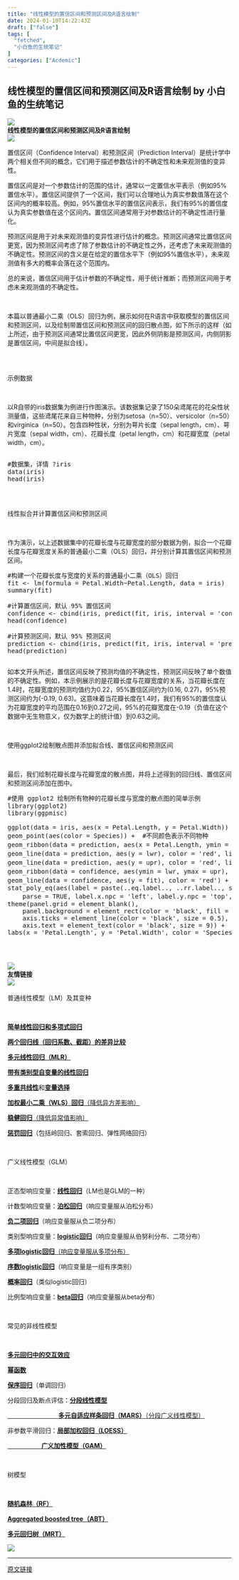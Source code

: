 ```yaml
---
title: "线性模型的置信区间和预测区间及R语言绘制"
date: 2024-01-10T14:22:43Z
draft: ["false"]
tags: [
  "fetched",
  "小白鱼的生统笔记"
]
categories: ["Acdemic"]
---
```

线性模型的置信区间和预测区间及R语言绘制 by 小白鱼的生统笔记
------
<div><section data-support="96编辑器" data-style-id="24668" data-mpa-powered-by="yiban.io"><section data-support="96编辑器" data-style-id="24668"><section><section><section><section data-width="100%"><img data-imgfileid="100022428" data-ratio="0.2436548223350254" data-src="https://mmbiz.qpic.cn/mmbiz_gif/Ljib4So7yuWjjvcS70NecHLcxagEodW97PKvzwQ629F5QiayZpnkGL4fcsVzbxXQkSw1hP8sVhGWTa26J1Eul5eQ/640?wx_fmt=gif" data-type="gif" data-w="197" data-width="100%" src="https://mmbiz.qpic.cn/mmbiz_gif/Ljib4So7yuWjjvcS70NecHLcxagEodW97PKvzwQ629F5QiayZpnkGL4fcsVzbxXQkSw1hP8sVhGWTa26J1Eul5eQ/640?wx_fmt=gif"></section></section><section><strong><span>线性模型的置信区间和预测区间及R语言绘制</span></strong></section><section><section><section><img data-imgfileid="100022426" data-ratio="1" data-src="https://mmbiz.qpic.cn/mmbiz_gif/Ljib4So7yuWjjvcS70NecHLcxagEodW97KjMiaXXfqKyB0p1TNAPeGTXG7ibeibar7arBd0OdhYttgW1OI9XR0C16A/640?wx_fmt=gif" data-type="gif" data-w="50" data-width="100%" src="https://mmbiz.qpic.cn/mmbiz_gif/Ljib4So7yuWjjvcS70NecHLcxagEodW97KjMiaXXfqKyB0p1TNAPeGTXG7ibeibar7arBd0OdhYttgW1OI9XR0C16A/640?wx_fmt=gif"></section></section></section></section></section></section></section><p><span>置信区间（</span><span>Confidence Interval</span><span>）和预测区间（</span><span>Prediction Interval</span><span>）是统计学中两个相关但不同的概念，它们用于描述参数估计的不确定性和未来观测值的变异性。</span></p><p><span><span>置信区间是对一个参数估计的范围的估计，通常以一定置信水平表示（例如</span><span>95%</span><span>置信水平）。置信区间提供了一个区间，我们可以合理地认为真实参数值落在这个区间内的概率较高。例如，</span><span>95%</span><span>置信水平的置信区间表示，我们有</span></span><span><span>95%</span><span>的置信度认为真实参数值在这个区间内。置信区间通常用于对参数估计的不确定性进行量化。</span></span></p><p><span>预测区间是用于对未来观测值的变异性进行估计的概念。预测区间通常比置信区间更宽，因为预测区间考虑了除了参数估计的不确定性之外，还考虑了未来观测值的不确定性。预测区间的含义是在给定的置信水平下（例如</span><span>95%</span><span>置信水平），未来观测值有多大的概率会落在这个范围内。</span></p><p><span>总的来说，置信区间用于估计参数的不确定性，用于统计推断；而预测区间用于考虑未来观测值的不确定性。</span></p><p><span><br></span></p><p><span>本篇以普通最小二乘（</span><span>OLS</span><span>）回归为例，展示如何在</span><span>R</span><span>语言中获取模型的置信区间和预测区间，以及绘制带置信区间和预测区间的回归散点图，如下所示的这样（如上所述，由于预测区间通常比置信区间更宽，因此外侧阴影是预测区间，内侧阴影是置信区间，中间是拟合线）。</span></p><section><img data-imgfileid="100022624" data-ratio="0.5" data-src="https://mmbiz.qpic.cn/sz_mmbiz_png/Canb3IJn7EDe3YOdWIPaPwP6YY3t2ltjE4vMSEicRMazkkNVanhedCRhZY1ibFn3BSba01b1FMfGOqXJ7QpgKSQw/640?wx_fmt=png&amp;from=appmsg" data-type="png" data-w="1034" title="" src="https://mmbiz.qpic.cn/sz_mmbiz_png/Canb3IJn7EDe3YOdWIPaPwP6YY3t2ltjE4vMSEicRMazkkNVanhedCRhZY1ibFn3BSba01b1FMfGOqXJ7QpgKSQw/640?wx_fmt=png&amp;from=appmsg"></section><p><mpcpc js_editor_cpcad="" src="/cgi-bin/readtemplate?t=tmpl/cpc_tmpl#1704893257688" data-category_id_list="1|5|7|8|16|17|29|31|36|37|42|43|46|47|48|50|51|55|62|68|21|61|59" data-id="1704893257688"></mpcpc><span></span></p><p><br></p><section data-support="96编辑器" data-style-id="22451"><section><section><section><p><span>示例数据</span></p></section><section><br></section></section></section></section><p><span>以</span><span>R</span><span>自带的</span><span>iris</span><span>数据集为例进行作图演示。该数据集记录了</span><span>150</span><span>朵鸢尾花的花朵性状测量值，这些鸢尾花来自三种物种，分别为</span><span>setosa</span><span>（</span><span>n=50</span><span>）、</span><span>versicolor</span><span>（</span><span>n=50</span><span>）和</span><span>virginica</span><span>（</span><span>n=50</span><span>）。包含四种性状，分别为萼片长度（</span><span>sepal length</span><span>，</span><span>cm</span><span>）、萼片宽度（</span><span>sepal width</span><span>，</span><span>cm</span><span>）、花瓣长度（</span><span>petal length</span><span>，</span><span>cm</span><span>）和花瓣宽度（</span><span>petal width</span><span>，</span><span>cm</span><span>）。</span></p><p><img data-imgfileid="100022621" data-ratio="1.0797720797720798" data-src="https://mmbiz.qpic.cn/sz_mmbiz_jpg/Canb3IJn7EDe3YOdWIPaPwP6YY3t2ltjHr0I6mvh18bTZYicSeeTvcZKunz6p3dFQDvFkroBEiaC6qSicg6C6PWmg/640?wx_fmt=jpeg&amp;from=appmsg" data-type="jpeg" data-w="351" title="" src="https://mmbiz.qpic.cn/sz_mmbiz_jpg/Canb3IJn7EDe3YOdWIPaPwP6YY3t2ltjHr0I6mvh18bTZYicSeeTvcZKunz6p3dFQDvFkroBEiaC6qSicg6C6PWmg/640?wx_fmt=jpeg&amp;from=appmsg"><br></p><pre>#数据集，详情 ?iris<br>data(iris)<br>head(iris)<br></pre><section><img data-imgfileid="100022622" data-ratio="0.2654232424677188" data-src="https://mmbiz.qpic.cn/sz_mmbiz_png/Canb3IJn7EDe3YOdWIPaPwP6YY3t2ltjIbJ0WcZHKgfUhSCDx9glUOY1krAMvXZwd1mAibkLJ1NHKiaDvSZgHS2g/640?wx_fmt=png&amp;from=appmsg" data-type="png" data-w="697" title="" src="https://mmbiz.qpic.cn/sz_mmbiz_png/Canb3IJn7EDe3YOdWIPaPwP6YY3t2ltjIbJ0WcZHKgfUhSCDx9glUOY1krAMvXZwd1mAibkLJ1NHKiaDvSZgHS2g/640?wx_fmt=png&amp;from=appmsg"><br></section><p><span> </span></p><section data-support="96编辑器" data-style-id="22451"><section><section><section><p><span>线性拟合并计算置信区间和预测区间</span></p></section><section><br></section></section></section></section><p><span>作为演示，以上述数据集中的花瓣长度与花瓣宽度的部分数据为例，拟合一个花瓣长度与花瓣宽度关系的普通最小二乘（</span><span>OLS</span><span>）回归，并分别计算其置信区间和预测区间。</span></p><pre>#构建一个花瓣长度与宽度的关系的普通最小二乘（OLS）回归<br>fit &lt;- lm(formula = Petal.Width~Petal.Length, data = iris)<br>summary(fit)<br> <br>#计算置信区间，默认 95% 置信区间<br>confidence &lt;- cbind(iris, predict(fit, iris, interval = 'confidence', level = 0.95))<br>head(confidence)<br> <br>#计算预测区间，默认 95% 预测区间<br>prediction &lt;- cbind(iris, predict(fit, iris, interval = 'prediction', level = 0.95))<br>head(prediction)<br></pre><p><img data-imgfileid="100022625" data-ratio="0.45" data-src="https://mmbiz.qpic.cn/sz_mmbiz_png/Canb3IJn7EDe3YOdWIPaPwP6YY3t2ltjKLVBVibzAFMkhFRfTaWZ7rz2LNRDYc5Sxcia3jAxNh9fwJv4bWIkGtZg/640?wx_fmt=png&amp;from=appmsg" data-type="png" data-w="1080" title="" src="https://mmbiz.qpic.cn/sz_mmbiz_png/Canb3IJn7EDe3YOdWIPaPwP6YY3t2ltjKLVBVibzAFMkhFRfTaWZ7rz2LNRDYc5Sxcia3jAxNh9fwJv4bWIkGtZg/640?wx_fmt=png&amp;from=appmsg"><br></p><p><span><span>如本文开头所述，置信区间反映了预测均值的不确定性，预测区间反映了单个数值的不确定性。例如，本示例展示的是花瓣长度与花瓣宽度的关系，当花瓣长度在</span><span>1.4</span><span>时，花瓣宽度的预测均值约为</span><span>0.22</span><span>，</span><span>95%</span><span>置信区间约为</span><span>(0.16, 0.27)</span><span>，</span><span>95%</span><span>预测区间约为</span><span>(-0.19, 0.63)</span><span>。这意味着当花瓣长度在</span><span>1.4</span><span>时，我们有</span><span>95%</span><span>的置信度认为花瓣宽度的平均范围在</span><span>0.16</span><span>到</span><span>0.27</span><span>之间，</span><span>95%</span><span>的花瓣宽度在</span><span>-0.19（负值在这个数据中无生物意义，仅为数学上的统计值）</span><span>到</span><span>0.63</span><span>之间。</span></span></p><p><span> </span></p><section data-support="96编辑器" data-style-id="22451"><section><section><section><p><span>使用ggplot2绘制散点图并添加拟合线、置信区间和预测区间</span></p></section><section><br></section></section></section></section><p><span>最后，我们绘制花瓣长度与花瓣宽度的散点图，并将上述得到的回归线、置信区间和预测区间添加在图中。</span></p><pre>#使用 ggplot2 绘制所有物种的花瓣长度与宽度的散点图的简单示例<br>library(ggplot2)<br>library(ggpmisc)<br> <br>ggplot(data = iris, aes(x = Petal.Length, y = Petal.Width)) +<br>geom_point(aes(color = Species)) +  #不同颜色表示不同物种<br>geom_ribbon(data = prediction, aes(x = Petal.Length, ymin = lwr, ymax = upr), fill = 'gray', alpha = 0.3) +  #添加上述获得的 95% 预测区间的阴影<br>geom_line(data = prediction, aes(y = lwr), color = 'red', linetype = 2) +  #添加上述获得的 95% 预测区间下边界虚线<br>geom_line(data = prediction, aes(y = upr), color = 'red', linetype = 2) +  #添加上述获得的 95% 预测区间上边界虚线<br>geom_ribbon(data = confidence, aes(ymin = lwr, ymax = upr), fill = 'red', alpha = 0.3) +  #添加上述获得的  95% 置信区间的阴影<br>geom_line(data = confidence, aes(y = fit), color = 'red') +  #添加回归线（上述获得的预测均值）<br>stat_poly_eq(aes(label = paste(..eq.label.., ..rr.label.., stat(p.value.label), sep = '~`,`~')), formula = y~poly(x, 1), <br>    parse = TRUE, label.x.npc = 'left', label.y.npc = 'top', size = 2.7) +  #添加回归式、R2<br>theme(panel.grid = element_blank(), <br>    panel.background = element_rect(color = 'black', fill = 'white'), <br>    axis.ticks = element_line(color = 'black', size = 0.5), <br>    axis.text = element_text(color = 'black', size = 9)) +<br>labs(x = 'Petal.Length', y = 'Petal.Width', color = 'Species')<br></pre><section><img data-imgfileid="100022623" data-ratio="0.3218604651162791" data-src="https://mmbiz.qpic.cn/sz_mmbiz_png/Canb3IJn7EDe3YOdWIPaPwP6YY3t2ltjX8O7Sk4o0XcWLoDLnAB458eWhATYWVAd7Wjo8eaZvZ8jxT3yuj2Nhg/640?wx_fmt=png&amp;from=appmsg" data-type="png" data-w="1075" title="" src="https://mmbiz.qpic.cn/sz_mmbiz_png/Canb3IJn7EDe3YOdWIPaPwP6YY3t2ltjX8O7Sk4o0XcWLoDLnAB458eWhATYWVAd7Wjo8eaZvZ8jxT3yuj2Nhg/640?wx_fmt=png&amp;from=appmsg"><br></section><p><span> </span></p><section><section><section data-support="96编辑器" data-style-id="24668"><section><section><section><section data-width="100%"><img data-imgfileid="100022430" data-ratio="0.2436548223350254" data-src="https://mmbiz.qpic.cn/mmbiz_gif/Ljib4So7yuWjjvcS70NecHLcxagEodW97PKvzwQ629F5QiayZpnkGL4fcsVzbxXQkSw1hP8sVhGWTa26J1Eul5eQ/640?wx_fmt=gif&amp;wxfrom=5&amp;wx_lazy=1" data-type="gif" data-w="197" data-width="100%" src="https://mmbiz.qpic.cn/mmbiz_gif/Ljib4So7yuWjjvcS70NecHLcxagEodW97PKvzwQ629F5QiayZpnkGL4fcsVzbxXQkSw1hP8sVhGWTa26J1Eul5eQ/640?wx_fmt=gif&amp;wxfrom=5&amp;wx_lazy=1"></section></section><section><section><strong><span>友情链接</span></strong></section></section><section><section><section><img data-imgfileid="100022427" data-ratio="1" data-src="https://mmbiz.qpic.cn/mmbiz_gif/Ljib4So7yuWjjvcS70NecHLcxagEodW97KjMiaXXfqKyB0p1TNAPeGTXG7ibeibar7arBd0OdhYttgW1OI9XR0C16A/640?wx_fmt=gif&amp;wxfrom=5&amp;wx_lazy=1" data-type="gif" data-w="50" data-width="100%" src="https://mmbiz.qpic.cn/mmbiz_gif/Ljib4So7yuWjjvcS70NecHLcxagEodW97KjMiaXXfqKyB0p1TNAPeGTXG7ibeibar7arBd0OdhYttgW1OI9XR0C16A/640?wx_fmt=gif&amp;wxfrom=5&amp;wx_lazy=1"><span> </span></section></section></section></section></section></section></section></section><section data-support="96编辑器" data-style-id="12784"><section data-support="96编辑器" data-style-id="22451"><section><section><section><p><span>普通线性模型（LM）及其变种</span></p></section><section><br></section></section></section></section><p><span><strong><span><a href="https://mp.weixin.qq.com/s?__biz=MzIxNzc1Mzk3NQ==&amp;mid=2247485098&amp;idx=1&amp;sn=71bfceccb432b4e66f6315b93a9d3e7b&amp;chksm=97f5b6b2a0823fa4fb6371fda8e431726b4e73e5e83172d7df68b7387f19ee6f8ad249c8fce6&amp;token=1775359184&amp;lang=zh_CN&amp;scene=21#wechat_redirect" data-linktype="2">简单线性回归和多项式回归</a></span></strong></span></p><p><span><strong><a target="_blank" href="http://mp.weixin.qq.com/s?__biz=MzIxNzc1Mzk3NQ==&amp;mid=2247489224&amp;idx=1&amp;sn=cd5794141e22a16bc401c35c8920d7b2&amp;chksm=97f5a6d0a0822fc6b91003d595204a496d3732272f1529a2321421f1565866a3d846bbdb7c54&amp;scene=21#wechat_redirect" textvalue="‍多重共线性" linktype="text" imgurl="" imgdata="null" data-itemshowtype="0" tab="innerlink" data-linktype="2" hasload="1"><strong><strong><span><strong><span>两个回归线（回归系数、截距）的差异比较</span></strong></span></strong></strong></a></strong></span></p><p><span><strong><strong><a href="https://mp.weixin.qq.com/s?__biz=MzIxNzc1Mzk3NQ==&amp;mid=2247485135&amp;idx=1&amp;sn=bd48259779e38544ddfcbb1efa1842e2&amp;chksm=97f5b6d7a0823fc1ea36250c34059c4feb261472bdadeea21e1eb4c691e8dc04d2444e7925d8&amp;token=1775359184&amp;lang=zh_CN&amp;scene=21#wechat_redirect" data-linktype="2"><span>多元线性回归（</span><span>MLR</span><span>）</span></a></strong></strong></span></p><p><span><strong><span><a href="https://mp.weixin.qq.com/s?__biz=MzIxNzc1Mzk3NQ==&amp;mid=2247485161&amp;idx=1&amp;sn=94b5bfd7cc964749d9f91f9b39108bef&amp;chksm=97f5b6f1a0823fe724c6a92fd4a2eb6c6eb22e0d84268f5ddb4eb828d953159e5abe797655ad&amp;token=1775359184&amp;lang=zh_CN&amp;scene=21#wechat_redirect" data-linktype="2">带有类别型自变量的线性回归</a></span></strong></span></p><p><span><strong><span><strong><span><a href="https://mp.weixin.qq.com/s?__biz=MzIxNzc1Mzk3NQ==&amp;mid=2247485301&amp;idx=1&amp;sn=d5ac65feba4d51580636157e2388c737&amp;chksm=97f5b76da0823e7b15cc82d91f98dfebe6a6066580872e3566d23a9e227e7a8440e39ca00f30&amp;token=1775359184&amp;lang=zh_CN&amp;scene=21#wechat_redirect" data-linktype="2">多重共线性</a></span></strong></span></strong><span>和</span><strong><span><strong><span><strong><span><a href="https://mp.weixin.qq.com/s?__biz=MzIxNzc1Mzk3NQ==&amp;mid=2247485232&amp;idx=1&amp;sn=523302b9551cd985e8858adcbaf8da28&amp;chksm=97f5b728a0823e3ee160a6f4d085c13a62c4626535e6d674402bf60c91fc89db5ceda8c26e0c&amp;token=1775359184&amp;lang=zh_CN&amp;scene=21#wechat_redirect" data-linktype="2">变量选择</a></span></strong></span></strong></span></strong></span></p><p><a target="_blank" href="http://mp.weixin.qq.com/s?__biz=MzIxNzc1Mzk3NQ==&amp;mid=2247489579&amp;idx=1&amp;sn=b9ebf880ce5db739625d7b72ea6fa754&amp;chksm=97f5a833a0822125d439ec45fd46e032b25e19cbb7d5491ebd1bd2ef8b58e9485784888cba80&amp;scene=21#wechat_redirect" textvalue="‍加权最小二乘（WLS）" linktype="text" imgurl="" imgdata="null" data-itemshowtype="0" tab="innerlink" data-linktype="2" hasload="1"><span><strong><span>加权最小二乘（WLS）回归</span></strong><span><span>（</span><span>降低异方差影响</span><span>）</span></span></span></a></p><p><span><strong><span><a target="_blank" href="https://mp.weixin.qq.com/s?__biz=MzIxNzc1Mzk3NQ==&amp;mid=2247489600&amp;idx=1&amp;sn=7a6fb0d7ac3524e48f94df52cc2cad8d&amp;chksm=97f5a858a082214e9b3862a16c6a884bd474ab361c90485268ed390d8d47696bfeb7c0073861&amp;token=430180593&amp;lang=zh_CN&amp;scene=21#wechat_redirect" textvalue="稳健回归" tab="innerlink" data-linktype="2">稳健回归</a></span></strong></span><a target="_blank" href="http://mp.weixin.qq.com/s?__biz=MzIxNzc1Mzk3NQ==&amp;mid=2247489579&amp;idx=1&amp;sn=b9ebf880ce5db739625d7b72ea6fa754&amp;chksm=97f5a833a0822125d439ec45fd46e032b25e19cbb7d5491ebd1bd2ef8b58e9485784888cba80&amp;scene=21#wechat_redirect" textvalue="‍加权最小二乘（WLS）" linktype="text" imgurl="" imgdata="null" data-itemshowtype="0" tab="innerlink" data-linktype="2" hasload="1"><span>（降低异常值影响）</span></a></p><p><a target="_blank" href="http://mp.weixin.qq.com/s?__biz=MzIxNzc1Mzk3NQ==&amp;mid=2247506191&amp;idx=1&amp;sn=09b08300a4c53ec9f545b88ff3aa7ab6&amp;chksm=97f66917a081e001293f81e85f11fb87036618c0c411de33cb6a631b77e23a95539742659ca4&amp;scene=21#wechat_redirect" textvalue="惩罚回归" linktype="text" imgurl="" imgdata="null" data-itemshowtype="0" tab="innerlink" data-linktype="2" hasload="1"><span><strong><span>惩罚回归</span></strong></span></a><span>（包括岭回归、套索回归、弹性网络回归）</span></p><p><span><span> </span><span>  </span></span></p><section data-support="96编辑器" data-style-id="22451"><section><section><section><p><span>广义线性模型（GLM）</span></p></section><section><br></section></section></section></section><p><span><span>正态型响应变量：</span><strong><a href="https://mp.weixin.qq.com/s?__biz=MzIxNzc1Mzk3NQ==&amp;mid=2247485135&amp;idx=1&amp;sn=bd48259779e38544ddfcbb1efa1842e2&amp;chksm=97f5b6d7a0823fc1ea36250c34059c4feb261472bdadeea21e1eb4c691e8dc04d2444e7925d8&amp;token=1652354478&amp;lang=zh_CN&amp;scene=21#wechat_redirect" data-linktype="2"><span>线性回归</span></a></strong><span>（</span><span>LM</span><span>也是</span><span>GLM</span><span>的一种）</span></span></p><p><span><span>计数型响应变量：</span><strong><a href="https://mp.weixin.qq.com/s?__biz=MzIxNzc1Mzk3NQ==&amp;mid=2247485572&amp;idx=1&amp;sn=35aca5ffef03c443208116e06cf4ad35&amp;chksm=97f5b89ca082318a407e92da8c230c9958ca278dc34c7a5562e80914ee300239f771490334a5&amp;token=1775359184&amp;lang=zh_CN&amp;scene=21#wechat_redirect" data-linktype="2"><span>泊松回归</span></a></strong><span>（响应变量服从泊松分布）</span></span></p><p><span><strong><a href="https://mp.weixin.qq.com/s?__biz=MzIxNzc1Mzk3NQ==&amp;mid=2247485547&amp;idx=1&amp;sn=6fb8fe76cb48cf5e269cd24ef50bc784&amp;chksm=97f5b873a0823165a48d1b8c0784a9a3965f767b761eb58184114ca863075a62396272162c90&amp;token=1775359184&amp;lang=zh_CN&amp;scene=21#wechat_redirect" data-linktype="2"><span>负二项回归</span></a></strong><span>（响应变量服从负二项分布）</span></span><span></span></p><p><span><span>类别型响应变量：</span><span><span><strong><a href="https://mp.weixin.qq.com/s?__biz=MzIxNzc1Mzk3NQ==&amp;mid=2247485607&amp;idx=1&amp;sn=38a57c92e8f2b19881878d4bedbfe8cd&amp;chksm=97f5b8bfa08231a987a25fb130c8d935d8a4ea40d10f47c31765171f0944647ba0aa4d95cc2e&amp;token=1652354478&amp;lang=zh_CN&amp;scene=21#wechat_redirect" data-linktype="2"><span>logistic</span><span>回归</span></a></strong></span><span>（响应变量服从伯努利分布、二项分布）</span></span></span></p><p><a target="_blank" href="http://mp.weixin.qq.com/s?__biz=MzIxNzc1Mzk3NQ==&amp;mid=2247489619&amp;idx=1&amp;sn=b3f6b3ad352ef43d10e1a457ee003a87&amp;chksm=97f5a84ba082215d45388300e5cfe1e2cd41961578aa33851aa9355d93f34cf3c960fc6feb2f&amp;scene=21#wechat_redirect" textvalue="‍多项logistic回归‍" linktype="text" imgurl="" imgdata="null" data-itemshowtype="0" tab="innerlink" data-linktype="2" hasload="1"><span><strong><span>多项logistic回归</span></strong></span></a><span><a href="https://mp.weixin.qq.com/s?__biz=MzIxNzc1Mzk3NQ==&amp;mid=2247485547&amp;idx=1&amp;sn=6fb8fe76cb48cf5e269cd24ef50bc784&amp;chksm=97f5b873a0823165a48d1b8c0784a9a3965f767b761eb58184114ca863075a62396272162c90&amp;token=1775359184&amp;lang=zh_CN&amp;scene=21#wechat_redirect" data-linktype="2">（响应变量服从多项分布）</a></span></p><p><span><strong><strong><a target="_blank" href="http://mp.weixin.qq.com/s?__biz=MzIxNzc1Mzk3NQ==&amp;mid=2247489619&amp;idx=1&amp;sn=b3f6b3ad352ef43d10e1a457ee003a87&amp;chksm=97f5a84ba082215d45388300e5cfe1e2cd41961578aa33851aa9355d93f34cf3c960fc6feb2f&amp;scene=21#wechat_redirect" textvalue="‍多项logistic回归‍" linktype="text" imgurl="" imgdata="null" data-itemshowtype="0" tab="innerlink" data-linktype="2" hasload="1"><span><strong><span>序数logistic回归</span></strong></span></a></strong></strong><span>（响应变量是一组有序类别）</span></span></p><p><a target="_blank" href="http://mp.weixin.qq.com/s?__biz=MzIxNzc1Mzk3NQ==&amp;mid=2247505882&amp;idx=3&amp;sn=d6734660f3db3c8a899b94d7a40acc14&amp;chksm=97f667c2a081eed4f44e90d6c8114d9349803e68d9b72411601f9b503238c67549bb3f0ea5dd&amp;scene=21#wechat_redirect" textvalue="概率回归" linktype="text" imgurl="" imgdata="null" data-itemshowtype="0" tab="innerlink" data-linktype="2" hasload="1"><span><strong><span>概率回归</span></strong></span></a><span>（<span>类似</span><span>logistic回归</span>）</span></p><p><span><span>比例型响应变量：</span><strong><a href="https://mp.weixin.qq.com/s?__biz=MzIxNzc1Mzk3NQ==&amp;mid=2247485642&amp;idx=1&amp;sn=e1acc7602cb87c6ee690da91f598ba18&amp;chksm=97f5b8d2a08231c48f6596ada8ef1160d8baf690c53d5a6e074e4ee448453126bbd3e8b59630&amp;token=1652354478&amp;lang=zh_CN&amp;scene=21#wechat_redirect" data-linktype="2"><span>beta</span><span>回归</span></a></strong><span>（响应变量服从</span><span>beta</span><span>分布）</span></span></p><p><br></p><section data-support="96编辑器" data-style-id="22451"><section><section><section><p><span>常见的非线性模型</span></p></section><section><br></section></section></section></section><p><span><strong><a href="https://mp.weixin.qq.com/s?__biz=MzIxNzc1Mzk3NQ==&amp;mid=2247485193&amp;idx=1&amp;sn=3c9d212776d862606cc2b8aa838b2de9&amp;chksm=97f5b711a0823e07c202e156f541270a263c242f9f80704206e7bd066948233307d2b62fc555&amp;token=1775359184&amp;lang=zh_CN&amp;scene=21#wechat_redirect" data-linktype="2"><span>多元回归中的交互效应</span></a></strong></span></p><p><span><strong><a href="https://mp.weixin.qq.com/s?__biz=MzIxNzc1Mzk3NQ==&amp;mid=2247484733&amp;idx=1&amp;sn=5b791010bf66d627a56f7ff3737432a5&amp;chksm=97f5b525a0823c332356a10f8a523cc29f2173b3b6be6d6960785d66195f8e745dd57063ffa7&amp;token=1775359184&amp;lang=zh_CN&amp;scene=21#wechat_redirect" data-linktype="2"><span>幂函数</span></a></strong></span><span></span></p><p><a target="_blank" href="http://mp.weixin.qq.com/s?__biz=MzIxNzc1Mzk3NQ==&amp;mid=2247505882&amp;idx=2&amp;sn=b057d7e8017353136dd81cb92e9ca1b3&amp;chksm=97f667c2a081eed441d19ba6af875326aa82ce59c0110970817a188fa1d2bc890b41d37cb59e&amp;scene=21#wechat_redirect" textvalue="保序回归" linktype="text" imgurl="" imgdata="null" data-itemshowtype="0" tab="innerlink" data-linktype="2" hasload="1"><span><strong><span>保序回归</span></strong></span></a><span>（单调回归）</span></p><p><span><span>分段回归及断点评估：</span><strong><a href="https://mp.weixin.qq.com/s?__biz=MzIxNzc1Mzk3NQ==&amp;mid=2247485679&amp;idx=1&amp;sn=1d50a801d11c1e9b0cc5f5ab5ca49dbf&amp;chksm=97f5b8f7a08231e153efaeca525dd590522e051b72b67aac0862355971e3e5e31071c250a39d&amp;token=1652354478&amp;lang=zh_CN&amp;scene=21#wechat_redirect" data-linktype="2"><strong><strong><span>分段线性模型</span></strong></strong></a></strong></span></p><p><a target="_blank" href="https://mp.weixin.qq.com/s?__biz=MzIxNzc1Mzk3NQ==&amp;mid=2247489369&amp;idx=1&amp;sn=851757561d6981ea4d648e60205f8590&amp;chksm=97f5a741a0822e57222915e6df5eaf559e2a8f332f0d458fd5b3a8141ff28a1f2a11cd729863&amp;token=1315863083&amp;lang=zh_CN&amp;scene=21#wechat_redirect" textvalue="R包earth的多元自适应样条回归（MARS）以及对变量重要性的评估" tab="innerlink" data-linktype="2"><span>                             <strong><span>多元自适应样条回归（MARS）</span></strong></span></a><a href="https://mp.weixin.qq.com/s?__biz=MzIxNzc1Mzk3NQ==&amp;mid=2247485719&amp;idx=1&amp;sn=cd59fa483a17872a33d4c6f416e48d2f&amp;chksm=97f5b90fa0823019234267d751eeb400c522dea86dade86fd31758aa20406b2166505fc63550&amp;token=1652354478&amp;lang=zh_CN&amp;scene=21#wechat_redirect" data-linktype="2"><span>（分段广义线性模型）</span></a></p><p><span><span>非参数平滑<span>回归</span>：</span><strong><a href="https://mp.weixin.qq.com/s?__biz=MzIxNzc1Mzk3NQ==&amp;mid=2247485719&amp;idx=1&amp;sn=cd59fa483a17872a33d4c6f416e48d2f&amp;chksm=97f5b90fa0823019234267d751eeb400c522dea86dade86fd31758aa20406b2166505fc63550&amp;token=1652354478&amp;lang=zh_CN&amp;scene=21#wechat_redirect" data-linktype="2"><span>局部加权回归（</span><span>LOESS</span><span>）</span></a></strong></span></p><p><span><strong><a target="_blank" href="https://mp.weixin.qq.com/s?__biz=MzIxNzc1Mzk3NQ==&amp;mid=2247489369&amp;idx=1&amp;sn=851757561d6981ea4d648e60205f8590&amp;chksm=97f5a741a0822e57222915e6df5eaf559e2a8f332f0d458fd5b3a8141ff28a1f2a11cd729863&amp;token=1315863083&amp;lang=zh_CN&amp;scene=21#wechat_redirect" textvalue="R包earth的多元自适应样条回归（MARS）以及对变量重要性的评估" tab="innerlink" data-linktype="2">                       </a></strong></span><a target="_blank" href="http://mp.weixin.qq.com/s?__biz=MzIxNzc1Mzk3NQ==&amp;mid=2247485824&amp;idx=1&amp;sn=02ad63768ede678c7f2b755de2911781&amp;chksm=97f5b998a082308ea80dece172af4709845597c33721b4f5f4ec57864891783e74341bc06dff&amp;scene=21#wechat_redirect" textvalue="广义加性模型（GAM）" linktype="text" imgurl="" imgdata="null" data-itemshowtype="0" tab="innerlink" data-linktype="2" hasload="1"><span><strong><span>广义加性模型（GAM）</span></strong></span></a></p><p><br></p><section data-support="96编辑器" data-style-id="22451"><section><section><section><p><span>树模型</span></p></section><section><br></section></section></section></section><p><span><strong><a href="https://mp.weixin.qq.com/s?__biz=MzIxNzc1Mzk3NQ==&amp;mid=2247485443&amp;idx=1&amp;sn=d6d1e2a61452a73abf7e8a59d1ad822d&amp;chksm=97f5b81ba082310dddc24dbfeb8c1296747a049aab606495cbae60c9a3c6a6cb13355ff8866b&amp;token=1775359184&amp;lang=zh_CN&amp;scene=21#wechat_redirect" data-linktype="2"><span>随机森林（</span><span>RF</span><span>）</span></a></strong></span></p><p><span><strong><a href="https://mp.weixin.qq.com/s?__biz=MzIxNzc1Mzk3NQ==&amp;mid=2247485408&amp;idx=1&amp;sn=9ac6d5b036ce8d8bd08a9536cfc45267&amp;chksm=97f5b7f8a0823eeeb1a333f7cdc245004a1bec682d1cfbcce114acbae04dcce91cdd90bc53f2&amp;token=1775359184&amp;lang=zh_CN&amp;scene=21#wechat_redirect" data-linktype="2"><span>Aggregated boosted tree</span><span>（</span><span>ABT</span><span>）</span></a></strong></span></p><p><span><strong><a href="https://mp.weixin.qq.com/s?__biz=MzIxNzc1Mzk3NQ==&amp;mid=2247484654&amp;idx=1&amp;sn=36f671f4fc9d280d8c638387e91e46da&amp;chksm=97f5b4f6a0823de0761ca976fceb82daa611fb5ae60a49668893252083b862aae42a66100247&amp;token=1775359184&amp;lang=zh_CN&amp;scene=21#wechat_redirect" data-linktype="2"><span>多元回归树（</span><span>MRT</span><span>）</span></a></strong></span></p></section><section data-support="96编辑器" data-style-id="24919"><section><p data-width="90%"><img data-imgfileid="100022429" data-ratio="0.08571428571428572" data-src="https://mmbiz.qpic.cn/mmbiz_gif/Ljib4So7yuWiaibnZHYib0rg4wZibRnXvibHQYZZXc5ic2yGZF8dUpficcfTNOUNMjSG8v9CUibQs5GngxGicVBuKtvqoLHg/640?wx_fmt=gif" data-type="gif" data-w="630" src="https://mmbiz.qpic.cn/mmbiz_gif/Ljib4So7yuWiaibnZHYib0rg4wZibRnXvibHQYZZXc5ic2yGZF8dUpficcfTNOUNMjSG8v9CUibQs5GngxGicVBuKtvqoLHg/640?wx_fmt=gif"></p></section></section><section><mp-common-profile data-id="MzIxNzc1Mzk3NQ==" data-pluginname="mpprofile" data-headimg="http://mmbiz.qpic.cn/mmbiz_png/Canb3IJn7ED56PWk3ug7tEjUmvZGlbAEULIx7cicgvKSILx5p3dnYvs0wC2PkpoH07lAa0AbCqmUr2P5kic3tI1g/0?wx_fmt=png" data-nickname="小白鱼的生统笔记" data-alias="" data-signature="基因组/微生物组/生态统计/R语言......学习与经验分享 好吧其实我一直是看心情瞎写的" data-from="0" data-is_biz_ban="0" data-weui-theme="light"></mp-common-profile></section><p><mp-style-type data-value="3"></mp-style-type></p></div>  
<hr>
<a href="https://mp.weixin.qq.com/s/90JvhXaap67rS64mc1_jhQ",target="_blank" rel="noopener noreferrer">原文链接</a>
